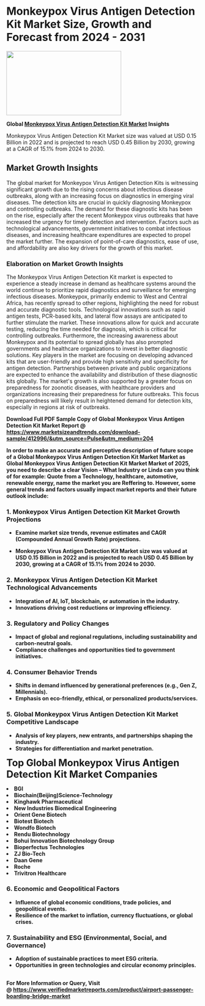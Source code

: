<H1>Monkeypox Virus Antigen Detection Kit Market Size, Growth and Forecast from 2024 - 2031</H1><img class="aligncenter size-medium wp-image-584254" src="https://thirdeyenews.in/wp-content/uploads/2024/09/Global-Market-Research-300x168.jpeg" alt="" width="300" height="168" /><p><strong>Global&nbsp;<a href="https://www.marketsizeandtrends.com/download-sample/412996/&amp;utm_source=Pulse&amp;utm_medium=204">Monkeypox Virus Antigen Detection Kit Market</a> Insights</strong></p><p>Monkeypox Virus Antigen Detection Kit Market size was valued at USD 0.15 Billion in 2022 and is projected to reach USD 0.45 Billion by 2030, growing at a CAGR of 15.1% from 2024 to 2030.</p><p><h2>Market Growth Insights</h2> The global market for Monkeypox Virus Antigen Detection Kits is witnessing significant growth due to the rising concerns about infectious disease outbreaks, along with an increasing focus on diagnostics in emerging viral diseases. The detection kits are crucial in quickly diagnosing Monkeypox and controlling outbreaks. The demand for these diagnostic kits has been on the rise, especially after the recent Monkeypox virus outbreaks that have increased the urgency for timely detection and intervention. Factors such as technological advancements, government initiatives to combat infectious diseases, and increasing healthcare expenditures are expected to propel the market further. The expansion of point-of-care diagnostics, ease of use, and affordability are also key drivers for the growth of this market. <p><strong></strong></p> <h3>Elaboration on Market Growth Insights</h3> The Monkeypox Virus Antigen Detection Kit market is expected to experience a steady increase in demand as healthcare systems around the world continue to prioritize rapid diagnostics and surveillance for emerging infectious diseases. Monkeypox, primarily endemic to West and Central Africa, has recently spread to other regions, highlighting the need for robust and accurate diagnostic tools. Technological innovations such as rapid antigen tests, PCR-based kits, and lateral flow assays are anticipated to further stimulate the market. These innovations allow for quick and accurate testing, reducing the time needed for diagnosis, which is critical for controlling outbreaks. Furthermore, the increasing awareness about Monkeypox and its potential to spread globally has also prompted governments and healthcare organizations to invest in better diagnostic solutions. Key players in the market are focusing on developing advanced kits that are user-friendly and provide high sensitivity and specificity for antigen detection. Partnerships between private and public organizations are expected to enhance the availability and distribution of these diagnostic kits globally. The market's growth is also supported by a greater focus on preparedness for zoonotic diseases, with healthcare providers and organizations increasing their preparedness for future outbreaks. This focus on preparedness will likely result in heightened demand for detection kits, especially in regions at risk of outbreaks. <p><strong></p><p><span class=""><strong>Download Full PDF Sample Copy of Global Monkeypox Virus Antigen Detection Kit Market Report</strong> @ <a href="https://www.marketsizeandtrends.com/download-sample/412996/&amp;utm_source=Pulse&amp;utm_medium=204" target="_blank">https://www.marketsizeandtrends.com/download-sample/412996/&amp;utm_source=Pulse&amp;utm_medium=204</a></span></p><p>In order to make an accurate and perceptive description of future scope of a Global&nbsp;Monkeypox Virus Antigen Detection Kit Market Market as Global&nbsp;Monkeypox Virus Antigen Detection Kit Market Market of 2025, you need to describe a clear Vision &ndash; What Industry or Linda can you think of for example: Quote from a Technology, healthcare, automotive, renewable energy, name the market you are Reffering to. However, some general trends and factors usually impact market reports and their future outlook include:</p><h3>1.&nbsp;<strong>Monkeypox Virus Antigen Detection Kit Market Growth Projections</strong></h3><ul><li>Examine market size trends, revenue estimates and CAGR (Compounded Annual Growth Rate) projections.</li><li><p>Monkeypox Virus Antigen Detection Kit Market size was valued at USD 0.15 Billion in 2022 and is projected to reach USD 0.45 Billion by 2030, growing at a CAGR of 15.1% from 2024 to 2030.</p></li></ul><h3>2.&nbsp;<strong>Monkeypox Virus Antigen Detection Kit Market Technological Advancements</strong></h3><ul><li>Integration of AI, IoT, blockchain, or automation in the industry.</li><li>Innovations driving cost reductions or improving efficiency.</li></ul><h3>3.&nbsp;<strong>Regulatory and Policy Changes</strong></h3><ul><li>Impact of global and regional regulations, including sustainability and carbon-neutral goals.</li><li>Compliance challenges and opportunities tied to government initiatives.</li></ul><h3>4.&nbsp;<strong>Consumer Behavior Trends</strong></h3><ul><li>Shifts in demand influenced by generational preferences (e.g., Gen Z, Millennials).</li><li>Emphasis on eco-friendly, ethical, or personalized products/services.</li></ul><h3>5.&nbsp;<strong>Global Monkeypox Virus Antigen Detection Kit Market Competitive Landscape</strong></h3><ul><li>Analysis of key players, new entrants, and partnerships shaping the industry.</li><li>Strategies for differentiation and market penetration.</li></ul><p data-pm-slice="1 1 []"><span style="color: inherit; font-family: inherit; font-size: 25px;">Top Global Monkeypox Virus Antigen Detection Kit Market Companies</span></p><div class="" data-test-id=""><p><li>BGI</li><li> Biochain(Beijing)Science-Technology</li><li> Kinghawk Pharmaceutical</li><li> New Industries Biomedical Engineering</li><li> Orient Gene Biotech</li><li> Biotest Biotech</li><li> Wondfo Biotech</li><li> Rendu Biotechnology</li><li> Bohui Innovation Biotechnology Group</li><li> Bioperfectus Technologies</li><li> ZJ Bio-Tech</li><li> Daan Gene</li><li> Roche</li><li> Trivitron Healthcare</li></p></div><h3>6.&nbsp;<strong>Economic and Geopolitical Factors</strong></h3><ul><li>Influence of global economic conditions, trade policies, and geopolitical events.</li><li>Resilience of the market to inflation, currency fluctuations, or global crises.</li></ul><h3>7.&nbsp;<strong>Sustainability and ESG (Environmental, Social, and Governance)</strong></h3><ul><li>Adoption of sustainable practices to meet ESG criteria.</li><li>Opportunities in green technologies and circular economy principles.</li></ul><h2><strong style="font-size: 14px;">For More Information or Query, Visit @&nbsp;</strong><a style="background-color: #ffffff; font-size: 14px;" href="https://www.marketsizeandtrends.com/report/monkeypox-virus-antigen-detection-kit-market/" target="_blank">https://www.verifiedmarketreports.com/product/airport-passenger-boarding-bridge-market</a></h2>
